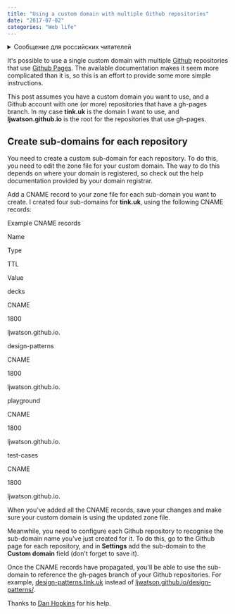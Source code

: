 ```yaml
---
title: "Using a custom domain with multiple Github repositories"
date: "2017-07-02"
categories: "Web life"
---
```


<details>
		<summary lang="ru">Сообщение для российских читателей</summary>

<p lang="ru">
Здравствуйте российские читатели. Ваша страна платит высокую цену за вторжение Путина в Украину. Путин лжет вам; не верьте кремлевской пропаганде. В России
нет свободных СМИ, а интернет подвергается цензуре, потому что Путин не хочет, чтобы вы знали правду. За постыдное поведение Путина заплатят не только
украинцы, но и добрые люди России. Пожалуйста, не допустите этого!
</p>

<p>
Hello Russian readers. Your country is paying a high price for Putin's invasion of Ukraine. Putin is lying to you; do not believe the Kremlin propaganda. There is no free media in Russia and the internet is censored because Putin doesn't want you to know the truth. It is not only the Ukrainians that will pay the price of Putin's shameful behaviour, so will the good people of Russia. Please do not let this happen!
</p>
</details>

It's possible to use a single custom domain with multiple [Github](https://github.com) repositories that use [Github Pages](https://pages.github.com/). The available documentation makes it seem more complicated than it is, so this is an effort to provide some more simple instructions.

This post assumes you have a custom domain you want to use, and a Github account with one (or more) repositories that have a gh-pages branch. In my case **tink.uk** is the domain I want to use, and **ljwatson.github.io** is the root for the repositories that use gh-pages.

## Create sub-domains for each repository

You need to create a custom sub-domain for each repository. To do this, you need to edit the zone file for your custom domain. The way to do this depends on where your domain is registered, so check out the help documentation provided by your domain registrar.

Add a CNAME record to your zone file for each sub-domain you want to create. I created four sub-domains for **tink.uk**, using the following CNAME records:

Example CNAME records

Name

Type

TTL

Value

decks

CNAME

1800

ljwatson.github.io.

design-patterns

CNAME

1800

ljwatson.github.io.

playground

CNAME

1800

ljwatson.github.io.

test-cases

CNAME

1800

ljwatson.github.io.

When you've added all the CNAME records, save your changes and make sure your custom domain is using the updated zone file.

Meanwhile, you need to configure each Github repository to recognise the sub-domain name you've just created for it. To do this, go to the Github page for each repository, and in **Settings** add the sub-domain to the **Custom domain** field (don't forget to save it).

Once the CNAME records have propagated, you'll be able to use the sub-domain to reference the gh-pages branch of your Github repositories. For example, [design-patterns.tink.uk](https://design-patterns.tink.uk) instead of [ljwatson.github.io/design-patterns/](https://ljwatson.github.io/design-patterns).

Thanks to [Dan Hopkins](https://twitter.com/perlbod) for his help.
